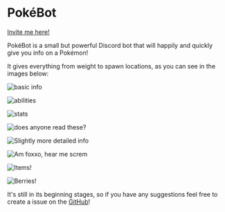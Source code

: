 # PokéBot

[Invite me here!](https://discord.com/oauth2/authorize?client_id=661708032908066836&permissions=126016&scope=bot)

PokéBot is a small but powerful Discord bot that will happily and quickly give you info on a Pokémon! 

It gives everything from weight to spawn locations, as you can see in the images below:

![basic info](https://github.com/GingkathFox/pokebot/blob/master/Basic%20Info.png?raw=true)

![abilities](https://github.com/GingkathFox/pokebot/blob/master/Abilities.png?raw=true)

![stats](https://github.com/GingkathFox/pokebot/blob/master/Stats.png?raw=true)

![does anyone read these?](https://github.com/GingkathFox/pokebot/blob/master/Moves.png?raw=true)

![Slightly more detailed info](https://github.com/GingkathFox/pokebot/blob/master/Additional%20Info.png?raw=true)

![Am foxxo, hear me screm](https://github.com/GingkathFox/pokebot/blob/master/Locations.png?raw=true)

![Items!](https://github.com/GingkathFox/pokebot/blob/master/Item%20Search.png?raw=true)

![Berries!](https://github.com/GingkathFox/pokebot/blob/master/Berry%20Search.png?raw=true)

It's still in its beginning stages, so if you have any suggestions feel free to create a issue on the [GitHub](https://github.com/GingkathFox/pokebot/issues)!
